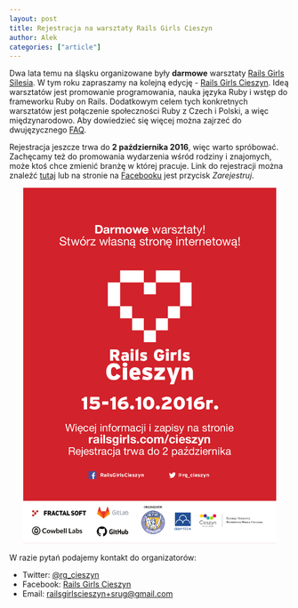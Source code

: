 ```yaml
---
layout: post
title: Rejestracja na warsztaty Rails Girls Cieszyn
author: Alek
categories: ["article"]
---
```


Dwa lata temu na śląsku organizowane były **darmowe** warsztaty [Rails Girls Silesia](http://railsgirls.com/silesia). W tym roku zapraszamy na kolejną edycję - [Rails Girls Cieszyn](http://railsgirls.com/cieszyn). Ideą warsztatów jest promowanie programowania, nauka języka Ruby i wstęp do frameworku Ruby on Rails. Dodatkowym celem tych konkretnych warsztatów jest połączenie społeczności Ruby z Czech i Polski, a więc międzynarodowo. Aby dowiedzieć się więcej można zajrzeć do dwujęzycznego [FAQ](https://www.facebook.com/RailsGirlsCieszyn/notes).

Rejestracja jeszcze trwa do **2 października 2016**, więc warto spróbować. Zachęcamy też do promowania wydarzenia wśród rodziny i znajomych, może ktoś chce zmienić branżę w której pracuje. Link do rejestracji można znaleźć [tutaj](https://goo.gl/forms/m1I8zfzeiUSFfc7J2) lub na stronie na [Facebooku](https://www.facebook.com/RailsGirlsCieszyn) jest przycisk _Zarejestruj_.

<center>
  <img src='/assets/rails-girls-cieszyn-2016-pl.png' class='img-thumbnail'>
</center>

W razie pytań podajemy kontakt do organizatorów:

- Twitter: [@rg_cieszyn](https://twitter.com/rg_cieszyn)
- Facebook: [Rails Girls Cieszyn](https://www.facebook.com/RailsGirlsCieszyn)
- Email: [railsgirlscieszyn+srug@gmail.com](railsgirlscieszyn+srug@gmail.com)
